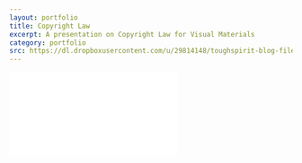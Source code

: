 ```yaml
---
layout: portfolio
title: Copyright Law
excerpt: A presentation on Copyright Law for Visual Materials
category: portfolio
src: https://dl.dropboxusercontent.com/u/29814148/toughspirit-blog-files/portfolio/umsi/SI520/copyright-law.png
---
```


<!-- 4:3 aspect ratio -->
<div class="embed-responsive embed-responsive-4by3" style="padding-bottom: 73.8%;">
  <iframe class="embed-responsive-item" 
      src="//www.slideshare.net/slideshow/embed_code/key/vorGrwiupUeLxn"
      frameborder="0" webkitallowfullscreen mozallowfullscreen allowfullscreen></iframe>
</div>
